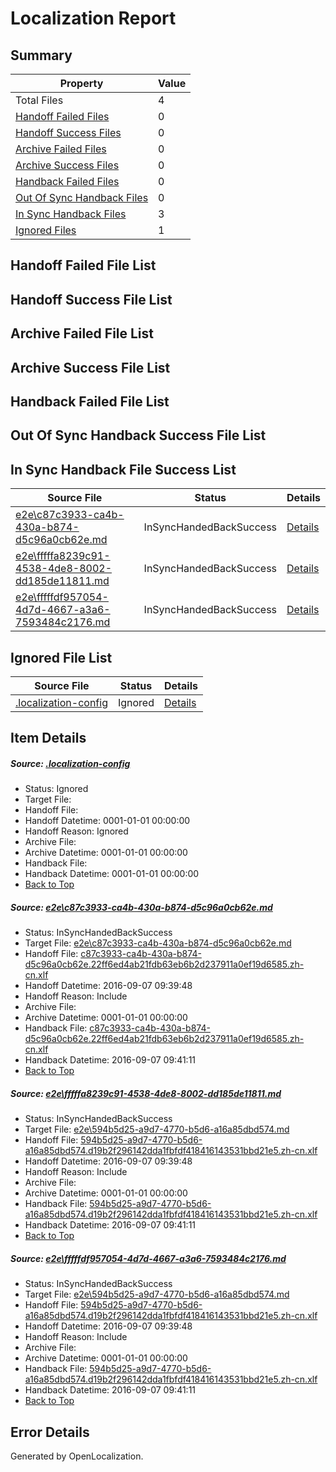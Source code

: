 # <a name='report-top'></a> Localization Report

## Summary
 Property | Value 
 -------- | ----- 
 Total Files | 4
[ Handoff Failed Files ](#handoff-failed-list)| 0
[ Handoff Success Files ](#handoff-success-list)| 0
[ Archive Failed Files ](#archive-failed-list)| 0
[ Archive Success Files ](#archive-success-list)| 0
[ Handback Failed Files ](#handback-failed-list)| 0
[ Out Of Sync Handback Files ](#outofsync-handback-success-list)| 0
[ In Sync Handback Files ](#insync-handback-success-list)| 3
[ Ignored Files ](#ignored-list)| 1

## <a name='handoff-failed-list'></a> Handoff Failed File List

## <a name='handoff-success-list'></a> Handoff Success File List

## <a name='archive-failed-list'></a> Archive Failed File List

## <a name='archive-success-list'></a> Archive Success File List

## <a name='handback-failed-list'></a> Handback Failed File List

## <a name='outofsync-handback-success-list'></a> Out Of Sync Handback Success File List

## <a name='insync-handback-success-list'></a> In Sync Handback File Success List
 Source File | Status | Details 
 ----------- | ------ | ------- 
 [e2e\c87c3933-ca4b-430a-b874-d5c96a0cb62e.md](https://github.com/OpenLocalizationTestOrg/ol-test0/blob/f3fea4bd994ffd600339ea067d7e22e913f85a31/e2e/c87c3933-ca4b-430a-b874-d5c96a0cb62e.md) | InSyncHandedBackSuccess | [Details](#500f25287c4e08f7fbd2d85931d1b57c6263e0201)
 [e2e\fffffa8239c91-4538-4de8-8002-dd185de11811.md](https://github.com/OpenLocalizationTestOrg/ol-test0/blob/da7dcda74358fa9589387c727fc2cd4b788a2c08/e2e/fffffa8239c91-4538-4de8-8002-dd185de11811.md) | InSyncHandedBackSuccess | [Details](#e7ee422a8396825fb5f489d68f274e025b6f54e12)
 [e2e\fffffdf957054-4d7d-4667-a3a6-7593484c2176.md](https://github.com/OpenLocalizationTestOrg/ol-test0/blob/da7dcda74358fa9589387c727fc2cd4b788a2c08/e2e/fffffdf957054-4d7d-4667-a3a6-7593484c2176.md) | InSyncHandedBackSuccess | [Details](#e7ee422a8396825fb5f489d68f274e025b6f54e13)

## <a name='ignored-list'></a> Ignored File List
 Source File | Status | Details 
 ----------- | ------ | ------- 
 [.localization-config](https://github.com/OpenLocalizationTestOrg/ol-test0/blob/da7dcda74358fa9589387c727fc2cd4b788a2c08/.localization-config) | Ignored | [Details](#c268a05ecaa7ec85942ed632c29928ee5bd6da8d0)

## Item Details
##### <a name='c268a05ecaa7ec85942ed632c29928ee5bd6da8d0'></a> Source: [.localization-config](https://github.com/OpenLocalizationTestOrg/ol-test0/blob/da7dcda74358fa9589387c727fc2cd4b788a2c08/.localization-config)
* Status: Ignored
* Target File: 
* Handoff File: 
* Handoff Datetime: 0001-01-01 00:00:00
* Handoff Reason: Ignored
* Archive File: 
* Archive Datetime: 0001-01-01 00:00:00
* Handback File: 
* Handback Datetime: 0001-01-01 00:00:00
* [Back to Top](#report-top)

##### <a name='500f25287c4e08f7fbd2d85931d1b57c6263e0201'></a> Source: [e2e\c87c3933-ca4b-430a-b874-d5c96a0cb62e.md](https://github.com/OpenLocalizationTestOrg/ol-test0/blob/f3fea4bd994ffd600339ea067d7e22e913f85a31/e2e/c87c3933-ca4b-430a-b874-d5c96a0cb62e.md)
* Status: InSyncHandedBackSuccess
* Target File: [e2e\c87c3933-ca4b-430a-b874-d5c96a0cb62e.md](https://github.com/OpenLocalizationTestOrg/ol-test0-zhcn/blob/4b6f7e898ed501e14e5df0e596e913df5176a2f3/e2e/c87c3933-ca4b-430a-b874-d5c96a0cb62e.md)
* Handoff File: [c87c3933-ca4b-430a-b874-d5c96a0cb62e.22ff6ed4ab21fdb63eb6b2d237911a0ef19d6585.zh-cn.xlf](https://github.com/OpenLocalizationTestOrg/ol-test0-handoff/blob/4d1af56957e3a1ad32880593775c88f79ee6ff9a/ol-handoff/OpenLocalizationTestOrg/ol-test0-zhcn/yuwzho/ht/c87c3933-ca4b-430a-b874-d5c96a0cb62e.22ff6ed4ab21fdb63eb6b2d237911a0ef19d6585.zh-cn.xlf)
* Handoff Datetime: 2016-09-07 09:39:48
* Handoff Reason: Include
* Archive File: 
* Archive Datetime: 0001-01-01 00:00:00
* Handback File: [c87c3933-ca4b-430a-b874-d5c96a0cb62e.22ff6ed4ab21fdb63eb6b2d237911a0ef19d6585.zh-cn.xlf](https://github.com/OpenLocalizationTestOrg/ol-test0-handback/blob/bb205fa8e7d1968b49c233d68cf4a5c951190dfa/ol-handback/OpenLocalizationTestOrg/ol-test0-zhcn/yuwzho/ht/c87c3933-ca4b-430a-b874-d5c96a0cb62e.22ff6ed4ab21fdb63eb6b2d237911a0ef19d6585.zh-cn.xlf)
* Handback Datetime: 2016-09-07 09:41:11
* [Back to Top](#report-top)

##### <a name='e7ee422a8396825fb5f489d68f274e025b6f54e12'></a> Source: [e2e\fffffa8239c91-4538-4de8-8002-dd185de11811.md](https://github.com/OpenLocalizationTestOrg/ol-test0/blob/da7dcda74358fa9589387c727fc2cd4b788a2c08/e2e/fffffa8239c91-4538-4de8-8002-dd185de11811.md)
* Status: InSyncHandedBackSuccess
* Target File: [e2e\594b5d25-a9d7-4770-b5d6-a16a85dbd574.md](https://github.com/OpenLocalizationTestOrg/ol-test0-zhcn/blob/4b6f7e898ed501e14e5df0e596e913df5176a2f3/e2e/594b5d25-a9d7-4770-b5d6-a16a85dbd574.md)
* Handoff File: [594b5d25-a9d7-4770-b5d6-a16a85dbd574.d19b2f296142dda1fbfdf418416143531bbd21e5.zh-cn.xlf](https://github.com/OpenLocalizationTestOrg/ol-test0-handoff/blob/4d1af56957e3a1ad32880593775c88f79ee6ff9a/ol-handoff/OpenLocalizationTestOrg/ol-test0-zhcn/yuwzho/ht/594b5d25-a9d7-4770-b5d6-a16a85dbd574.d19b2f296142dda1fbfdf418416143531bbd21e5.zh-cn.xlf)
* Handoff Datetime: 2016-09-07 09:39:48
* Handoff Reason: Include
* Archive File: 
* Archive Datetime: 0001-01-01 00:00:00
* Handback File: [594b5d25-a9d7-4770-b5d6-a16a85dbd574.d19b2f296142dda1fbfdf418416143531bbd21e5.zh-cn.xlf](https://github.com/OpenLocalizationTestOrg/ol-test0-handback/blob/bb205fa8e7d1968b49c233d68cf4a5c951190dfa/ol-handback/OpenLocalizationTestOrg/ol-test0-zhcn/yuwzho/ht/594b5d25-a9d7-4770-b5d6-a16a85dbd574.d19b2f296142dda1fbfdf418416143531bbd21e5.zh-cn.xlf)
* Handback Datetime: 2016-09-07 09:41:11
* [Back to Top](#report-top)

##### <a name='e7ee422a8396825fb5f489d68f274e025b6f54e13'></a> Source: [e2e\fffffdf957054-4d7d-4667-a3a6-7593484c2176.md](https://github.com/OpenLocalizationTestOrg/ol-test0/blob/da7dcda74358fa9589387c727fc2cd4b788a2c08/e2e/fffffdf957054-4d7d-4667-a3a6-7593484c2176.md)
* Status: InSyncHandedBackSuccess
* Target File: [e2e\594b5d25-a9d7-4770-b5d6-a16a85dbd574.md](https://github.com/OpenLocalizationTestOrg/ol-test0-zhcn/blob/4b6f7e898ed501e14e5df0e596e913df5176a2f3/e2e/594b5d25-a9d7-4770-b5d6-a16a85dbd574.md)
* Handoff File: [594b5d25-a9d7-4770-b5d6-a16a85dbd574.d19b2f296142dda1fbfdf418416143531bbd21e5.zh-cn.xlf](https://github.com/OpenLocalizationTestOrg/ol-test0-handoff/blob/4d1af56957e3a1ad32880593775c88f79ee6ff9a/ol-handoff/OpenLocalizationTestOrg/ol-test0-zhcn/yuwzho/ht/594b5d25-a9d7-4770-b5d6-a16a85dbd574.d19b2f296142dda1fbfdf418416143531bbd21e5.zh-cn.xlf)
* Handoff Datetime: 2016-09-07 09:39:48
* Handoff Reason: Include
* Archive File: 
* Archive Datetime: 0001-01-01 00:00:00
* Handback File: [594b5d25-a9d7-4770-b5d6-a16a85dbd574.d19b2f296142dda1fbfdf418416143531bbd21e5.zh-cn.xlf](https://github.com/OpenLocalizationTestOrg/ol-test0-handback/blob/bb205fa8e7d1968b49c233d68cf4a5c951190dfa/ol-handback/OpenLocalizationTestOrg/ol-test0-zhcn/yuwzho/ht/594b5d25-a9d7-4770-b5d6-a16a85dbd574.d19b2f296142dda1fbfdf418416143531bbd21e5.zh-cn.xlf)
* Handback Datetime: 2016-09-07 09:41:11
* [Back to Top](#report-top)


## Error Details

Generated by OpenLocalization.
